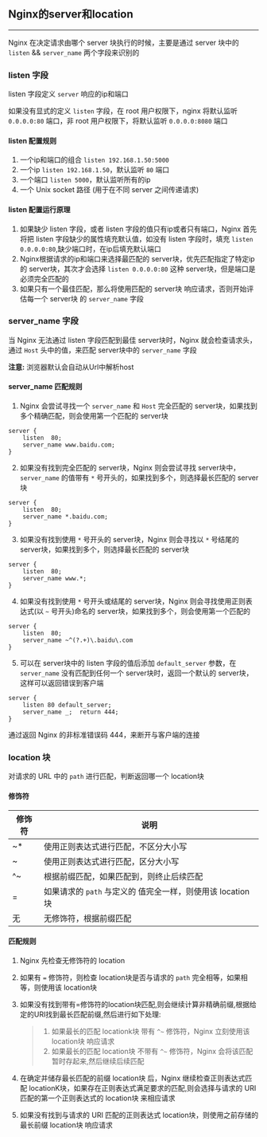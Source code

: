## Nginx的server和location

---

Nginx 在决定请求由哪个 server 块执行的时候，主要是通过 server 块中的 `listen` && `server_name` 两个字段来识别的

### listen 字段

listen 字段定义 `server` 响应的ip和端口

如果没有显式的定义 `listen` 字段，在 root 用户权限下，nginx 将默认监听 `0.0.0.0:80` 端口，非 root 用户权限下，将默认监听 `0.0.0.0:8080` 端口

#### listen 配置规则

1. 一个ip和端口的组合 `listen 192.168.1.50:5000`
2. 一个ip `listen 192.168.1.50`，默认监听 `80` 端口
3. 一个端口 `listen 5000`，默认监听所有的ip
4. 一个 Unix socket 路径 (用于在不同 server 之间传递请求)

#### listen 配置运行原理

1. 如果缺少 listen 字段，或者 listen 字段的值只有ip或者只有端口，Nginx 首先将把 listen 字段缺少的属性填充默认值，如没有 listen 字段时，填充 `listen 0.0.0.0:80`,缺少端口时，在ip后填充默认端口
2. Nginx根据请求的ip和端口来选择最匹配的 server块，优先匹配指定了特定ip的 server块，其次才会选择 `listen 0.0.0.0:80` 这种 server块，但是端口是必须完全匹配的
3. 如果只有一个最佳匹配，那么将使用匹配的 server块 响应请求，否则开始评估每一个 server块 的 `server_name` 字段

### server_name 字段

当 Nginx 无法通过 listen 字段匹配到最佳 server块时，Nginx 就会检查请求头，通过 `Host` 头中的值，来匹配 server块中的 `server_name` 字段

**注意:** 浏览器默认会自动从Url中解析host

#### server_name 匹配规则

1. Nginx 会尝试寻找一个 `server_name` 和 `Host` 完全匹配的 server块，如果找到多个精确匹配，则会使用第一个匹配的 server块

```nginx
server {
    listen  80;
    server_name www.baidu.com;
}
```

2. 如果没有找到完全匹配的 server块，Nginx 则会尝试寻找 server块中，`server_name` 的值带有 `*` 号开头的，如果找到多个，则选择最长匹配的 server块

```nginx
server {
    listen  80;
    server_name *.baidu.com;
}
```

3. 如果没有找到使用 `*` 号开头的 server块，Nginx 则会寻找以 `*` 号结尾的 server块，如果找到多个，则选择最长匹配的 server块

```nginx
server {
    listen  80;
    server_name www.*;
}
```

4. 如果没有找到使用 `*` 号开头或结尾的 server块，Nginx 则会寻找使用正则表达式(以 `~` 号开头)命名的 server块，如果找到多个，则会使用第一个匹配的

```nginx
server {
    listen  80;
    server_name ~^(?.+)\.baidu\.com
}
```

5. 可以在 server块中的 listen 字段的值后添加 `default_server` 参数，在 `server_name` 没有匹配到任何一个 server块时，返回一个默认的 server块，这样可以返回错误到客户端

```nginx
server {
    listen 80 default_server;
    server_name _;  return 444;
}
```

通过返回 Nginx 的非标准错误码 444，来断开与客户端的连接

### location 块

对请求的 URL 中的 `path` 进行匹配，判断返回哪一个 location块

#### 修饰符

修饰符 | 说明 |
-|-|
~* | 使用正则表达式进行匹配，不区分大小写 |
~ | 使用正则表达式进行匹配，区分大小写 |
^~ | 根据前缀匹配，如果匹配到，则终止后续匹配 |
= | 如果请求的 `path` 与定义的 值完全一样，则使用该 location块
无 | 无修饰符，根据前缀匹配 |

#### 匹配规则

1. Nginx 先检查无修饰符的 location
2. 如果有 `=` 修饰符，则检查 location块是否与请求的 `path` 完全相等，如果相等，则使用该 location块
3. 如果没有找到带有=修饰符的location块匹配,则会继续计算非精确前缀,根据给定的URI找到最长匹配前缀,然后进行如下处理:
    
    > 1. 如果最长的匹配 locationk块 带有 `^~` 修饰符，Nginx 立刻使用该 location块 响应请求
    > 2. 如果最长的匹配 location块 不带有 `^~` 修饰符，Nginx 会将该匹配暂时存起来,然后继续后续匹配

4. 在确定并储存最长匹配的前缀 location块 后，Nginx 继续检查正则表达式匹配 locationK块，如果存在正则表达式满足要求的匹配,则会选择与请求的 URI 匹配的第一个正则表达式的 location块 来相应请求
5. 如果没有找到与请求的 URI 匹配的正则表达式 location块，则使用之前存储的最长前缀 location块 响应请求
